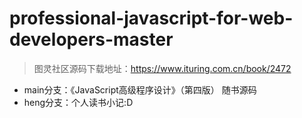 # professional-javascript-for-web-developers-master
> 图灵社区源码下载地址：https://www.ituring.com.cn/book/2472


- main分支：《JavaScript高级程序设计》（第四版） 随书源码
- heng分支：个人读书小记:D
